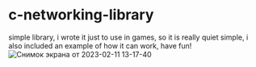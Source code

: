 # c-networking-library
simple library, i wrote it just to use in games, so it is really quiet simple, i also included an example of how it can work, have fun!
![Снимок экрана от 2023-02-11 13-17-40](https://user-images.githubusercontent.com/48290199/218255205-174c6675-f0cb-4969-9213-663f720b5800.png)
